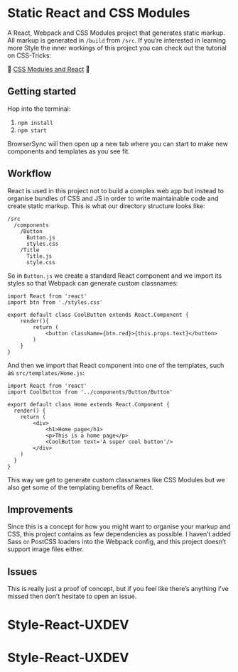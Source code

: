 # Static React and CSS Modules

A React, Webpack and CSS Modules project that generates static markup. All markup is generated in `/build` from `/src`. If you’re interested in learning more Style the inner workings of this project you can check out the tutorial on CSS-Tricks:

📕 [CSS Modules and React](https://css-tricks.com/css-modules-part-3-react/) 📕


## Getting started

Hop into the terminal:

1. `npm install`
2. `npm start`

BrowserSync will then open up a new tab where you can start to make new components and templates as you see fit. 

## Workflow

React is used in this project not to build a complex web app but instead to organise bundles of CSS and JS in order to write maintainable code and create static markup. This is what our directory structure looks like:

```
/src
  /components
    /Button
      Button.js
      styles.css
    /Title
      Title.js
      style.css
```

So in `Button.js` we create a standard React component and we import its styles so that Webpack can generate custom classnames: 

```
import React from 'react'
import btn from './styles.css'

export default class CoolButton extends React.Component {
    render(){
        return (
            <button className={btn.red}>{this.props.text}</button>
        )
    }
}
```

And then we import that React component into one of the templates, such as `src/templates/Home.js`: 

```
import React from 'react'
import CoolButton from '../components/Button/Button'

export default class Home extends React.Component {
  render() {
    return (
        <div>
            <h1>Home page</h1>
            <p>This is a home page</p>
            <CoolButton text='A super cool button'/>
        </div>
    )
  }
}
```

This way we get to generate custom classnames like CSS Modules but we also get some of the templating benefits of React.

## Improvements

Since this is a concept for how you might want to organise your markup and CSS, this project contains as few dependencies as possible. I haven’t added Sass or PostCSS loaders into the Webpack config, and this project doesn’t support image files either. 

## Issues

This is really just a proof of concept, but if you feel like there’s anything I’ve missed then don’t hesitate to open an issue. 
# Style-React-UXDEV
# Style-React-UXDEV
